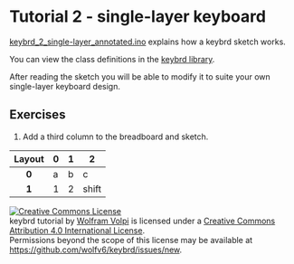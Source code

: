 Tutorial 2 - single-layer keyboard
=======================================
[keybrd_2_single-layer_annotated.ino](keybrd_2_single-layer_annotated/keybrd_2_single-layer_annotated.ino) explains how a keybrd sketch works.

You can view the class definitions in the [keybrd library](../src/).

After reading the sketch you will be able to modify it to suite your own single-layer keyboard design.

## Exercises
1) Add a third column to the breadboard and sketch.

| Layout | **0** | **1** | **2** |
|:------:|-------|-------|-------|
|  **0** | a     | b     | c     |
|  **1** | 1     | 2     | shift |

<a rel="license" href="http://creativecommons.org/licenses/by/4.0/"><img alt="Creative Commons License" style="border-width:0" src="https://i.creativecommons.org/l/by/4.0/88x31.png" /></a><br /><span xmlns:dct="http://purl.org/dc/terms/" property="dct:title">keybrd tutorial</span> by <a xmlns:cc="http://creativecommons.org/ns#" href="https://github.com/wolfv6/keybrd" property="cc:attributionName" rel="cc:attributionURL">Wolfram Volpi</a> is licensed under a <a rel="license" href="http://creativecommons.org/licenses/by/4.0/">Creative Commons Attribution 4.0 International License</a>.<br />Permissions beyond the scope of this license may be available at <a xmlns:cc="http://creativecommons.org/ns#" href="https://github.com/wolfv6/keybrd/issues/new" rel="cc:morePermissions">https://github.com/wolfv6/keybrd/issues/new</a>.
